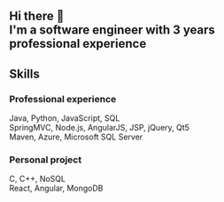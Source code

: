 ## Hi there 👋 <br> I'm a software engineer with 3 years professional experience 

## Skills
### Professional experience
Java, Python, JavaScript, SQL <br> 
SpringMVC, Node.js, AngularJS, JSP, jQuery, Qt5 <br>
Maven, Azure, Microsoft SQL Server
### Personal project
C, C++, NoSQL <br>
React, Angular, MongoDB




<!--
**jchen68623/jchen68623** is a ✨ _special_ ✨ repository because its `README.md` (this file) appears on your GitHub profile.

Here are some ideas to get you started:

- 🔭 I’m currently working on ...
- 🌱 I’m currently learning ...
- 👯 I’m looking to collaborate on ...
- 🤔 I’m looking for help with ...
- 💬 Ask me about ...
- 📫 How to reach me: ...
- 😄 Pronouns: ...
- ⚡ Fun fact: ...
-->
